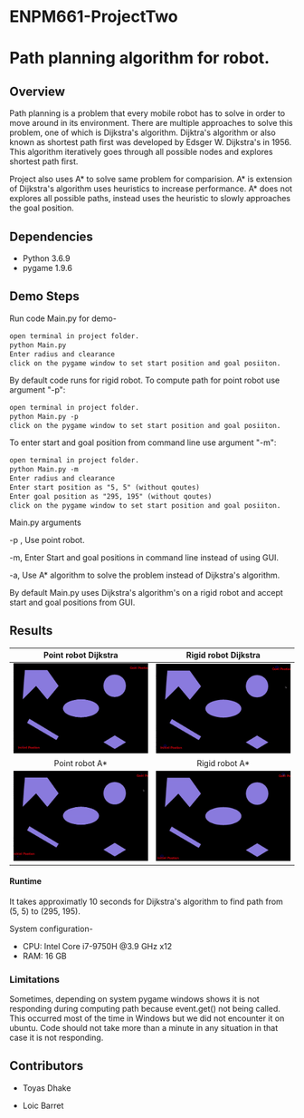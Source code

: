 # ENPM661-ProjectTwo

# Path planning algorithm for robot.

## Overview

Path planning is a problem that every mobile robot has to solve in order to move around in its environment. 
There are multiple approaches to solve this problem, one of which is Dijkstra's algorithm. Dijktra's algorithm or also
known as shortest path first was developed by Edsger W. Dijkstra's in 1956. This algorithm iteratively goes
through all possible nodes and explores shortest path first.

Project also uses A* to solve same problem for comparision. A* is extension of Dijkstra's algorithm uses heuristics 
to increase performance. A* does not explores all possible paths, instead uses the heuristic to slowly approaches 
the goal position.

## Dependencies

- Python 3.6.9
- pygame 1.9.6

## Demo Steps

Run code Main.py for demo-

```
open terminal in project folder.
python Main.py
Enter radius and clearance
click on the pygame window to set start position and goal posiiton.
```

By default code runs for rigid robot. To compute path for point robot use argument "-p":
```
open terminal in project folder.
python Main.py -p
click on the pygame window to set start position and goal posiiton.
```

To enter start and goal position from command line use argument "-m":
```
open terminal in project folder.
python Main.py -m
Enter radius and clearance
Enter start position as "5, 5" (without qoutes)
Enter goal position as "295, 195" (without qoutes)
click on the pygame window to set start position and goal posiiton.
```
Main.py arguments

-p ,    Use point robot.

-m,     Enter Start and goal positions in command line instead of using GUI.

-a,     Use A* algorithm to solve the problem instead of Dijkstra's algorithm.

By default Main.py uses Dijkstra's algorithm's on a rigid robot and accept start and goal positions from GUI.

## Results

Point robot Dijkstra            |  Rigid robot Dijkstra  
:-------------------------:|:-------------------------:
![](pointDijstra.gif)  |   ![](rigidDijkstra.gif)
Point robot A*|Rigid robot A* 
![](pointAStar.gif)  |   ![](rigidAStar.gif)


#### Runtime

It takes approximatly 10 seconds for Dijkstra's algorithm to find path from (5, 5) to (295, 195).

System configuration- 
- CPU: Intel Core i7-9750H @3.9 GHz x12
- RAM: 16 GB

### Limitations

Sometimes, depending on system pygame windows shows it is not responding during computing path because event.get() not being called. 
This occurred most of the time in Windows but we did not encounter it on ubuntu. Code should not take more than a minute in any situation in that case it is not responding.

## Contributors

- Toyas Dhake

- Loic Barret